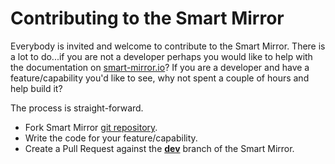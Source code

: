 # Contributing to the Smart Mirror

Everybody is invited and welcome to contribute to the Smart Mirror. There is a lot to do...if you are not a developer perhaps you would like to help with the documentation on [smart-mirror.io](http://smart-mirror.io/)? If you are a developer and have a feature/capability you'd like to see, why not spent a couple of hours and help build it? 

The process is straight-forward.

 - Fork Smart Mirror [git repository](https://github.com/evancohen/smart-mirror).
 - Write the code for your feature/capability.
 - Create a Pull Request against the [**dev**](https://github.com/evancohen/smart-mirror/tree/dev) branch of the Smart Mirror.
